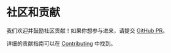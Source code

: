 # 社区和贡献

我们欢迎并鼓励社区贡献！如果你想参与进来，请提交 [GitHub PR](https://github.com/KKRainbow/EasyTier/pulls)。

详细的贡献指南可以在 [Contributing](https://github.com/KKRainbow/EasyTier/blob/main/CONTRIBUTING.md) 中找到。